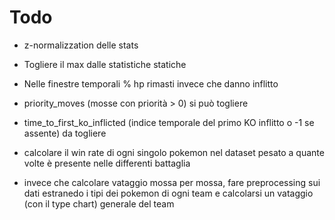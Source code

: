 # Todo

- z-normalizzation delle stats

- Togliere il max dalle statistiche statiche

- Nelle finestre temporali % hp rimasti invece che danno inflitto

- priority_moves (mosse con priorità > 0) si può togliere

- time_to_first_ko_inflicted (indice temporale del primo KO inflitto o -1 se assente) da togliere

- calcolare il win rate di ogni singolo pokemon nel dataset pesato a quante volte è presente nelle differenti battaglia

- invece che calcolare vataggio mossa per mossa, fare preprocessing sui dati estranedo i tipi dei pokemon di ogni team e calcolarsi un vataggio (con il type chart) generale del team
